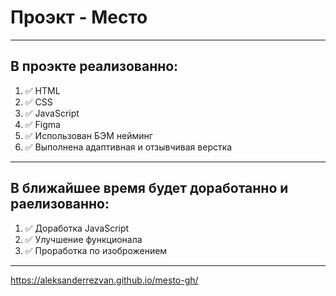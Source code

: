 # Проэкт - Место
------------------------------------

## В проэкте реализованно:
1. :white_check_mark: HTML
2. :white_check_mark: CSS
3. :white_check_mark: JavaScript
4. :white_check_mark: Figma
5. :white_check_mark: Использован БЭМ нейминг
6. :white_check_mark: Выполнена адаптивная и отзывчивая верстка
------------------------------------

## В ближайшее время будет доработанно и раелизованно:
1. :white_check_mark: Доработка JavaScript
2. :white_check_mark: Улучшение функционала
3. :white_check_mark: Проработка по изоброжением

-----------------------------------

https://aleksanderrezvan.github.io/mesto-gh/

